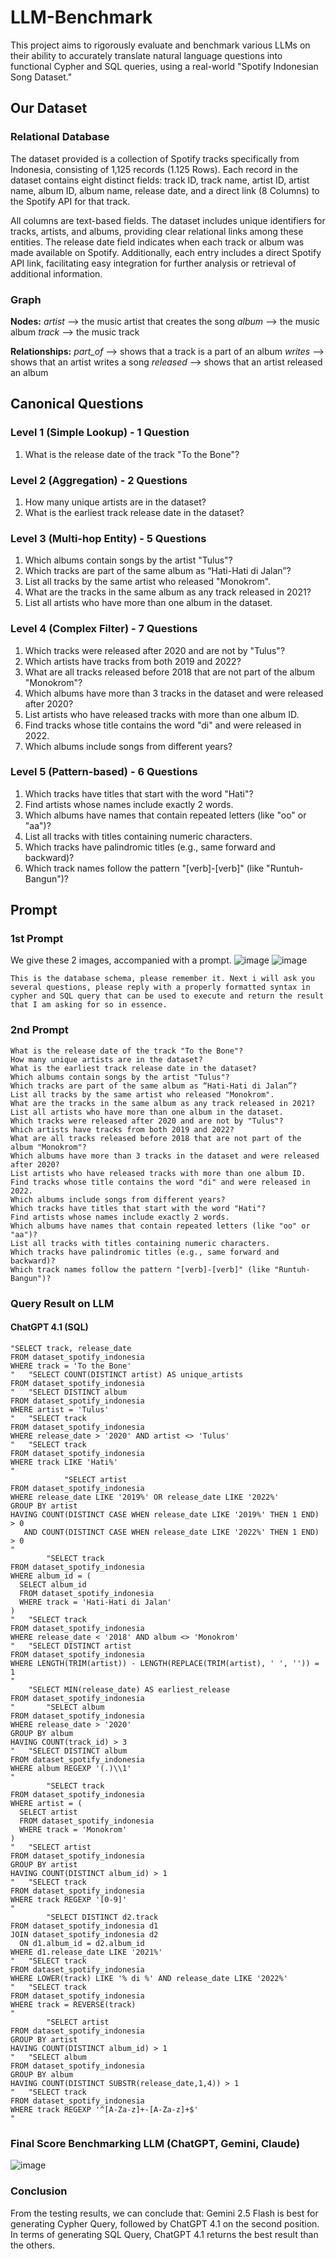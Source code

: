 # LLM-Benchmark
This project aims to rigorously evaluate and benchmark various LLMs on their ability to accurately translate natural language questions into functional Cypher and SQL queries, using a real-world "Spotify Indonesian Song Dataset."

## Our Dataset
### Relational Database
The dataset provided is a collection of Spotify tracks specifically from Indonesia, consisting of 1,125 records (1.125 Rows). Each record in the dataset contains eight distinct fields: track ID, track name, artist ID, artist name, album ID, album name, release date, and a direct link (8 Columns) to the Spotify API for that track.

All columns are text-based fields. The dataset includes unique identifiers for tracks, artists, and albums, providing clear relational links among these entities. The release date field indicates when each track or album was made available on Spotify. Additionally, each entry includes a direct Spotify API link, facilitating easy integration for further analysis or retrieval of additional information.

### Graph
**Nodes:**
_artist_ ⟶ the music artist that creates the song
_album_ ⟶ the music album
_track_ ⟶ the music track

**Relationships:**
_part_of_ ⟶ shows that a track is a part of an album
_writes_ ⟶ shows that an artist writes a song
_released_ ⟶ shows that an artist released an album

## Canonical Questions
### Level 1 (Simple Lookup) - 1 Question
1. What is the release date of the track "To the Bone"?

### Level 2 (Aggregation) - 2 Questions
1. How many unique artists are in the dataset?			
2. What is the earliest track release date in the dataset?

### Level 3 (Multi-hop Entity) - 5 Questions
1. Which albums contain songs by the artist "Tulus"?			
2. Which tracks are part of the same album as “Hati-Hati di Jalan”?
3. List all tracks by the same artist who released "Monokrom".
4. What are the tracks in the same album as any track released in 2021?
5. List all artists who have more than one album in the dataset.

### Level 4 (Complex Filter) - 7 Questions
1. Which tracks were released after 2020 and are not by "Tulus"?
2. Which artists have tracks from both 2019 and 2022?
3. What are all tracks released before 2018 that are not part of the album "Monokrom"?
4. Which albums have more than 3 tracks in the dataset and were released after 2020?
5. List artists who have released tracks with more than one album ID.
6. Find tracks whose title contains the word "di" and were released in 2022.
7. Which albums include songs from different years?

### Level 5 (Pattern-based) - 6 Questions
1. Which tracks have titles that start with the word "Hati"?
2. Find artists whose names include exactly 2 words.
3. Which albums have names that contain repeated letters (like "oo" or "aa")?
4. List all tracks with titles containing numeric characters.
5. Which tracks have palindromic titles (e.g., same forward and backward)?
6. Which track names follow the pattern "[verb]-[verb]" (like "Runtuh-Bangun")?

## Prompt
### 1st Prompt
We give these 2 images, accompanied with a prompt.
![image](https://github.com/user-attachments/assets/54c1550e-cc1a-4906-952c-13999f239836)
![image](https://github.com/user-attachments/assets/4a9863c7-17ba-4d02-bc33-cb17fc7b088f)

```
This is the database schema, please remember it. Next i will ask you several questions, please reply with a properly formatted syntax in cypher and SQL query that can be used to execute and return the result that I am asking for so in essence.
```

### 2nd Prompt
```
What is the release date of the track "To the Bone"?                        
How many unique artists are in the dataset?                        
What is the earliest track release date in the dataset?                        
Which albums contain songs by the artist "Tulus"?                        
Which tracks are part of the same album as “Hati-Hati di Jalan”?                        
List all tracks by the same artist who released "Monokrom".                        
What are the tracks in the same album as any track released in 2021?                        
List all artists who have more than one album in the dataset.                        
Which tracks were released after 2020 and are not by "Tulus"?                        
Which artists have tracks from both 2019 and 2022?                        
What are all tracks released before 2018 that are not part of the album "Monokrom"?                        
Which albums have more than 3 tracks in the dataset and were released after 2020?                        
List artists who have released tracks with more than one album ID.                        
Find tracks whose title contains the word "di" and were released in 2022.                        
Which albums include songs from different years?                        
Which tracks have titles that start with the word "Hati"?                        
Find artists whose names include exactly 2 words.                        
Which albums have names that contain repeated letters (like "oo" or "aa")?                        
List all tracks with titles containing numeric characters.                        
Which tracks have palindromic titles (e.g., same forward and backward)?                        
Which track names follow the pattern "[verb]-[verb]" (like "Runtuh-Bangun")?
```
### Query Result on LLM
#### ChatGPT 4.1 (SQL)
```
"SELECT track, release_date
FROM dataset_spotify_indonesia
WHERE track = 'To the Bone'
"	"SELECT COUNT(DISTINCT artist) AS unique_artists
FROM dataset_spotify_indonesia
"	"SELECT DISTINCT album
FROM dataset_spotify_indonesia
WHERE artist = 'Tulus'
"	"SELECT track
FROM dataset_spotify_indonesia
WHERE release_date > '2020' AND artist <> 'Tulus'
"	"SELECT track
FROM dataset_spotify_indonesia
WHERE track LIKE 'Hati%'
"
			"SELECT artist
FROM dataset_spotify_indonesia
WHERE release_date LIKE '2019%' OR release_date LIKE '2022%'
GROUP BY artist
HAVING COUNT(DISTINCT CASE WHEN release_date LIKE '2019%' THEN 1 END) > 0
   AND COUNT(DISTINCT CASE WHEN release_date LIKE '2022%' THEN 1 END) > 0
"	
		"SELECT track
FROM dataset_spotify_indonesia
WHERE album_id = (
  SELECT album_id
  FROM dataset_spotify_indonesia
  WHERE track = 'Hati-Hati di Jalan'
)
"	"SELECT track
FROM dataset_spotify_indonesia
WHERE release_date < '2018' AND album <> 'Monokrom'
"	"SELECT DISTINCT artist
FROM dataset_spotify_indonesia
WHERE LENGTH(TRIM(artist)) - LENGTH(REPLACE(TRIM(artist), ' ', '')) = 1
"
	"SELECT MIN(release_date) AS earliest_release
FROM dataset_spotify_indonesia
"		"SELECT album
FROM dataset_spotify_indonesia
WHERE release_date > '2020'
GROUP BY album
HAVING COUNT(track_id) > 3
"	"SELECT DISTINCT album
FROM dataset_spotify_indonesia
WHERE album REGEXP '(.)\\1'
"
		"SELECT track
FROM dataset_spotify_indonesia
WHERE artist = (
  SELECT artist
  FROM dataset_spotify_indonesia
  WHERE track = 'Monokrom'
)
"	"SELECT artist
FROM dataset_spotify_indonesia
GROUP BY artist
HAVING COUNT(DISTINCT album_id) > 1
"	"SELECT track
FROM dataset_spotify_indonesia
WHERE track REGEXP '[0-9]'
"
		"SELECT DISTINCT d2.track
FROM dataset_spotify_indonesia d1
JOIN dataset_spotify_indonesia d2
  ON d1.album_id = d2.album_id
WHERE d1.release_date LIKE '2021%'
"	"SELECT track
FROM dataset_spotify_indonesia
WHERE LOWER(track) LIKE '% di %' AND release_date LIKE '2022%'
"	"SELECT track
FROM dataset_spotify_indonesia
WHERE track = REVERSE(track)
"
		"SELECT artist
FROM dataset_spotify_indonesia
GROUP BY artist
HAVING COUNT(DISTINCT album_id) > 1
"	"SELECT album
FROM dataset_spotify_indonesia
GROUP BY album
HAVING COUNT(DISTINCT SUBSTR(release_date,1,4)) > 1
"	"SELECT track
FROM dataset_spotify_indonesia
WHERE track REGEXP '^[A-Za-z]+-[A-Za-z]+$'
"
```
### Final Score Benchmarking LLM (ChatGPT, Gemini, Claude)
![image](https://github.com/user-attachments/assets/9f758fc1-0d84-4b56-af0c-3aead0c4cce7)

### Conclusion

From the testing results, we can conclude that:
Gemini 2.5 Flash is best for generating Cypher Query, followed by ChatGPT 4.1 on the second position.
In terms of generating SQL Query, ChatGPT 4.1 returns the best result than the others.

